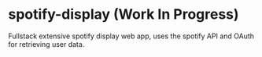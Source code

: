 # spotify-display (Work In Progress)

 Fullstack extensive spotify display web app, uses the spotify API and OAuth for retrieving user data.
